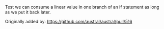 Test we can consume a linear value in one branch of an if statement as long as we put it back later.

Originally added by: https://github.com/austral/austral/pull/516